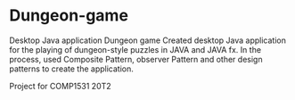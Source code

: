 # Dungeon-game

Desktop Java application Dungeon game
Created desktop Java application for the playing of dungeon-style puzzles in JAVA and JAVA fx.  In the process, used Composite Pattern, observer Pattern and other design patterns to create the application.

Project for COMP1531 20T2
